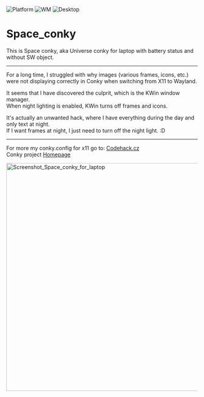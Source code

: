 ![Platform](https://img.shields.io/badge/platform-manjaro-green)
![WM](https://img.shields.io/badge/window%20manager-Wayland-blue)
![Desktop](https://img.shields.io/badge/desktop-KDE6-blueviolet)

# Space_conky
This is Space conky, aka Universe conky for laptop with battery status and without SW object.    
      
----       
      
For a long time, I struggled with why images (various frames, icons, etc.)      
were not displaying correctly in Conky when switching from X11 to Wayland.     
     
It seems that I have discovered the culprit, which is the KWin window manager.      
When night lighting is enabled, KWin turns off frames and icons.      
     
It's actually an unwanted hack, where I have everything during the day and only text at night.      
If I want frames at night, I just need to turn off the night light. :D      
     
----     

For more my conky.config for x11 go to: [Codehack.cz](https://codehack.cz/conky.html#gsc.tab=0)     
Conky project [Homepage](https://github.com/brndnmtthws/conky/wiki)       
     
<img src="spy_ntb_final" alt="Screenshot_Space_conky_for_laptop" width="600">
